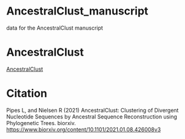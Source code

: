 # AncestralClust_manuscript
data for the AncestralClust manuscript

# AncestralClust
<a href="https://github.com/lpipes/AncestralClust">AncestralClust</a>

# Citation
Pipes L, and Nielsen R (2021) AncestralClust: Clustering of Divergent Nucleotide Sequences by Ancestral Sequence Reconstruction using Phylogenetic Trees. biorxiv. 
<a href="https://www.biorxiv.org/content/10.1101/2021.01.08.426008v3">https://www.biorxiv.org/content/10.1101/2021.01.08.426008v3</a>
